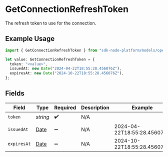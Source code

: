 # GetConnectionRefreshToken

The refresh token to use for the connection.

## Example Usage

```typescript
import { GetConnectionRefreshToken } from "sdk-node-platform/models/operations";

let value: GetConnectionRefreshToken = {
  token: "<value>",
  issuedAt: new Date("2024-04-22T18:55:28.456076Z"),
  expiresAt: new Date("2024-10-22T18:55:28.456076Z"),
};
```

## Fields

| Field                                                                                         | Type                                                                                          | Required                                                                                      | Description                                                                                   | Example                                                                                       |
| --------------------------------------------------------------------------------------------- | --------------------------------------------------------------------------------------------- | --------------------------------------------------------------------------------------------- | --------------------------------------------------------------------------------------------- | --------------------------------------------------------------------------------------------- |
| `token`                                                                                       | *string*                                                                                      | :heavy_check_mark:                                                                            | N/A                                                                                           |                                                                                               |
| `issuedAt`                                                                                    | [Date](https://developer.mozilla.org/en-US/docs/Web/JavaScript/Reference/Global_Objects/Date) | :heavy_minus_sign:                                                                            | N/A                                                                                           | 2024-04-22T18:55:28.456076Z                                                                   |
| `expiresAt`                                                                                   | [Date](https://developer.mozilla.org/en-US/docs/Web/JavaScript/Reference/Global_Objects/Date) | :heavy_minus_sign:                                                                            | N/A                                                                                           | 2024-10-22T18:55:28.456076Z                                                                   |